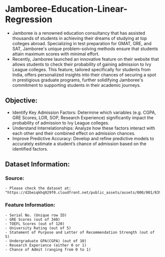 # Jamboree-Education-Linear-Regression
- Jamboree is a renowned education consultancy that has assisted thousands of students in achieving their dreams of studying at top colleges abroad. Specializing in test preparation for GMAT, GRE, and SAT, Jamboree's unique problem-solving methods ensure that students attain maximum scores with minimal effort.
- Recently, Jamboree launched an innovative feature on their website that allows students to check their probability of gaining admission to Ivy League colleges. This feature, tailored specifically for students from India, offers personalized insights into their chances of securing a spot in prestigious graduate programs, further solidifying Jamboree's commitment to supporting students in their academic journeys.
## Objective:
- Identify Key Admission Factors: Determine which variables (e.g. CGPA, GRE Scores, LOR, SOP, Research Experience) significantly impact the probability of admission to Ivy League colleges.
- Understand Interrelationships: Analyze how these factors interact with each other and their combined effect on admission chances.
- Improve Predictive Accuracy: Develop and refine predictive models to accurately estimate a student’s chance of admission based on the identified factors.
## Dataset Information:
  ### Source:
    - Please check the dataset at: "https://d2beiqkhq929f0.cloudfront.net/public_assets/assets/000/001/839/original/Jamboree_Admission.csv"
  
  ### Feature Information:
    - Serial No. (Unique row ID)
    - GRE Scores (out of 340)
    - TOEFL Scores (out of 120)
    - University Rating (out of 5)
    - Statement of Purpose and Letter of Recommendation Strength (out of 5)
    - Undergraduate GPA(CGPA) (out of 10)
    - Research Experience (either 0 or 1)
    - Chance of Admit (ranging from 0 to 1)
